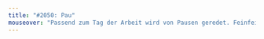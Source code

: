```yaml
---
title: "#2050: Pau"
mouseover: "Passend zum Tag der Arbeit wird von Pausen geredet. Feinfein."
---
```

